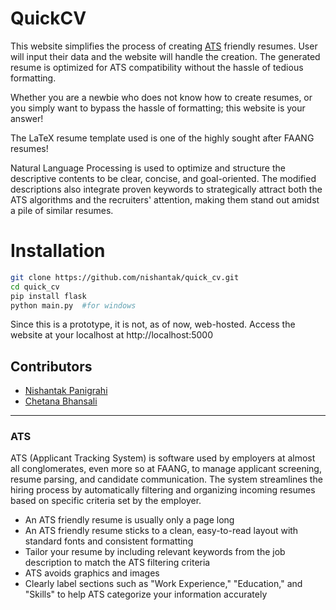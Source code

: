 # **QuickCV**
This website simplifies the process of creating [ATS](#ats) friendly resumes. User will input their data and the website will handle the creation. The generated resume is optimized for ATS compatibility without the hassle of tedious formatting.

Whether you are a newbie who does not know how to create resumes, or you simply want to bypass the hassle of formatting; this website is your answer!

The LaTeX resume template used is one of the highly sought after FAANG resumes!

Natural Language Processing is used to optimize and structure the descriptive contents to be clear, concise, and goal-oriented. The modified descriptions also integrate proven keywords to strategically attract both the ATS algorithms and the recruiters' attention, making them stand out amidst a pile of similar resumes. 


# Installation

```bash
git clone https://github.com/nishantak/quick_cv.git
cd quick_cv
pip install flask
python main.py  #for windows 
```

Since this is a prototype, it is not, as of now, web-hosted. Access the website at your localhost at http://localhost:5000

## Contributors 
- [Nishantak Panigrahi](https://github.com/nishantak)
- [Chetana Bhansali](https://github.com/Chetanabhansali)

---

### ATS

ATS (Applicant Tracking System) is software used by employers at almost all conglomerates, even more so at FAANG, to manage applicant screening, resume parsing, and candidate communication. The system streamlines the hiring process by automatically filtering and organizing incoming resumes based on specific criteria set by the employer.

- An ATS friendly resume is usually only a page long
- An ATS friendly resume sticks to a clean, easy-to-read layout with standard fonts and consistent formatting
- Tailor your resume by including relevant keywords from the job description to match the ATS filtering criteria
- ATS avoids graphics and images
- Clearly label sections such as "Work Experience," "Education," and "Skills" to help ATS categorize your information accurately
